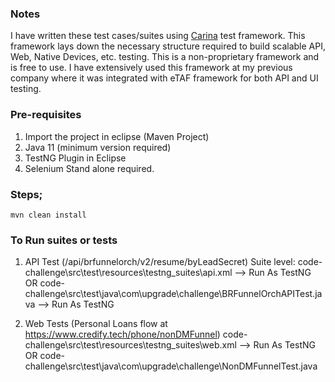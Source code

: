 ### Notes
I have written these test cases/suites using [Carina](http://zebrunner.github.io/carina) test framework. This framework lays down the necessary structure required to build scalable API, Web, Native Devices, etc. testing.
This is a non-proprietary framework and is free to use.
I have extensively used this framework at my previous company where it was integrated with eTAF framework for both API and UI testing.

### Pre-requisites
1) Import the project in eclipse (Maven Project)
2) Java 11 (minimum version required)
3) TestNG Plugin in Eclipse
4) Selenium Stand alone required.

### Steps;
```
mvn clean install
```

### To Run suites or tests
1) API Test (/api/brfunnelorch/v2/resume/byLeadSecret)
Suite level: code-challenge\src\test\resources\testng_suites\api.xml --> Run As TestNG
OR
code-challenge\src\test\java\com\upgrade\challenge\BRFunnelOrchAPITest.java --> Run As TestNG

2) Web Tests (Personal Loans flow at https://www.credify.tech/phone/nonDMFunnel)
code-challenge\src\test\resources\testng_suites\web.xml --> Run As TestNG
OR
code-challenge\src\test\java\com\upgrade\challenge\NonDMFunnelTest.java
